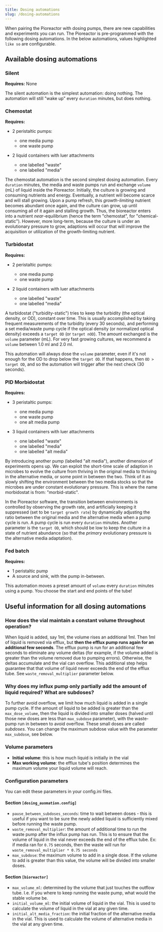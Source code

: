```yaml
---
title: Dosing automations
slug: /dosing-automations
---
```



When pairing the Pioreactor with dosing pumps, there are new capabilities and experiments you can run. The Pioreactor is pre-programmed with the following dosing automations. In the below automations, values highlighted `like so` are configurable.

## Available dosing automations


### Silent

**Requires:** None

The silent automation is the simplest automation: doing nothing. The automation will still "wake up" every `duration` minutes, but does nothing.

### Chemostat

**Requires:**

* 2 peristaltic pumps:

    * one media pump
    * one waste pump

* 2 liquid containers with luer attachments

    * one labelled "waste"
    * one labelled "media"

The chemostat automation is the second simplest dosing automation. Every `duration` minutes, the media and waste pumps run and exchange `volume` (mL) of liquid inside the Pioreactor. Initially, the culture is growing and consuming nutrients and energy. Eventually, a nutrient will become scarce and will stall growing. Upon a pump refresh, this _growth-limiting_ nutrient becomes abundant once again, and the culture can grow, up until consuming all of it again and stalling growth. Thus, the bioreactor enters into a nutrient _near_\-equilibrium (hence the term "chemostat", for "chemical-static"). However, more long-term, because the culture is under an evolutionary pressure to grow, adaptions will occur that will improve the acquisition or utilization of the growth-limiting nutrient.

### Turbidostat

**Requires:**

* 2 peristaltic pumps:

    * one media pump
    * one waste pump

* 2 liquid containers with luer attachments

    * one labelled "waste"
    * one labelled "media"


A turbidostat ("turbidity-static") tries to keep the turbidity (the optical density, or OD), constant over time. This is usually accomplished by taking frequent measurements of the turbidity (every 30 seconds), and performing a set media/waste pump cycle if the optical density (or normalized optical density) exceeds a `target OD` (or `target nOD`). The amount exchanged is the `volume` parameter (mL). For very fast growing cultures, we recommend a `volume` between 1.0 ml and 2.0 ml.

This automation will always dose the `volume` parameter, even if it's not enough for the OD to drop below the `target OD`. If that happens, then `OD > target OD`, and so the automation will trigger after the next check (30 seconds).

### PID Morbidostat

**Requires:**

* 3 peristaltic pumps:

    * one media pump
    * one waste pump
    * one alt media pump

* 3 liquid containers with luer attachments

    * one labelled "waste"
    * one labelled "media"
    * one labelled "alt media"


By introducing another pump (labelled "alt media"), another dimension of experiments opens up. We can exploit the short-time scale of adaption in microbes to evolve the culture from thriving in the original media to thriving in the alternative media, or some point in between the two. Think of it as slowly shifting the environment between the two media stocks so that the microbes are under constant evolutionary pressure. This is where the name morbidostat is from: "morbid-static".

In the Pioreactor software, the transition between environments is controlled by observing the growth rate, and artificially keeping it suppressed (set to be `target growth rate`) by dynamically adjusting the ratio between the original media and the alternative media when a pump cycle is run. A pump cycle is run every `duration` minutes. Another parameter is the `target OD`, which should be low to keep the culture in a state of nutrient abundance (so that the _primary_ evolutionary pressure is the alternative media adaptation).

### Fed batch

**Requires:**

*   1 peristaltic pump
*   A source and sink, with the pump in-between.

This automation moves a preset amount of `volume` every `duration` minutes using a pump. You choose the start and end points of the tube!


## Useful information for all dosing automations


### How does the vial maintain a constant volume throughout operation?

When liquid is added, say 1ml, the volume rises an additional 1ml. Then 1ml of liquid is removed via efflux, but **then the efflux pump runs again for an additional few seconds**. The efflux pump is run for an additional few seconds to eliminate any volume deltas (for example, if the volume added is greater than the volume removed due to pumping errors). Otherwise, the deltas accumulate and the vial can overflow. This additional step helps guarantee that that volume of liquid never exceeds the end of the efflux tube. See `waste_removal_multiplier` parameter below.

### Why does my influx pump only partially add the amount of liquid required? What are subdoses?

To further avoid overflow, we limit how much liquid is added in a single pump cycle. If the amount of liquid to be added is greater than the `max_dose_volume`, then the liquid is divided into smaller doses (halved until those new doses are less than `max_subdose` parameter), with the waste-pump run in between to avoid overflow. These small doses are called _subdoses_. You can change the maximum subdose value with the parameter `max_subdose`, see below.

###  Volume parameters


 - **Initial volume**: this is how much liquid is initially in the vial
 - **Max working volume**: the efflux tube's position determines the maximum volume your liquid volume will reach.


###  Configuration parameters

You can edit these parameters in your config.ini files.


#### Section `[dosing_auomation.config]`

 - `pause_between_subdoses_seconds`: time to wait between doses - this is useful if you want to be sure the newly added liquid is sufficiently mixed before running the waste pump.
 - `waste_removal_multiplier`: the amount of additional time to run the waste pump after the influx pump has run. This is to ensure that the volume of liquid in the vial never exceeds the end of the efflux tube. Ex: if media ran for `0.75` seconds, then the waste will run for `waste_removal_multiplier * 0.75 seconds`
 - `max_subdose`: the maximum volume to add in a single dose. If the volume to add is greater than this value, the volume will be divided into smaller doses.


#### Section `[bioreactor]`

 - `max_volume_ml`: determined by the volume that just touches the outflow tube. I.e. if you where to keep running the waste pump, what would the stable volume be.
 - `initial_volume_ml`: the initial volume of liquid in the vial. This is used to calculate the volume of liquid in the vial at any given time.
 - `initial_alt_media_fraction`: the initial fraction of the alternative media in the vial. This is used to calculate the volume of alternative media in the vial at any given time.